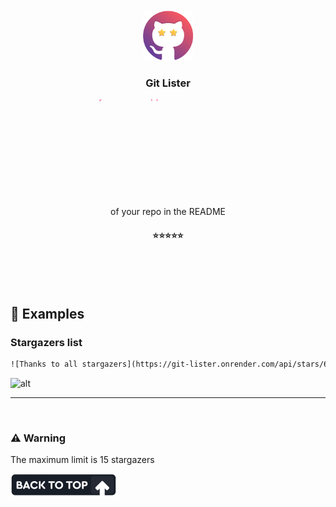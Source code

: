 <br />
<br />

<div align="center">

<div>
  <img src="./images/logo.png" width="80" />

  <h3>Git Lister</h3>
  <svg width="600" height="200">
    <defs>
      <linearGradient id="rainbow" x1="0" x2="0" y1="0" y2="100%" gradientUnits="userSpaceOnUse" >
        <stop stop-color="#FF5B99" offset="0%"/>
        <stop stop-color="#FF5447" offset="20%"/>
        <stop stop-color="#FF7B21" offset="40%"/>
        <stop stop-color="#EAFC37" offset="60%"/>
        <stop stop-color="#4FCB6B" offset="80%"/>
        <stop stop-color="#51F7FE" offset="100%"/> 
      </linearGradient>
    </defs>
    <text fill="url(#rainbow)">
      <tspan>A service that allows you to list supporters</tspan>
      <br />
      <tspan>of your repo in the README</tspan>
    </text>
  </svg>
  
  #### ⭐⭐⭐⭐⭐

</div>

</div>

<br />
<br />
<br />




## 🔎 Examples

### Stargazers list
```html
![Thanks to all stargazers](https://git-lister.onrender.com/api/stars/6km/git-lister?v&limit=7)
```

![alt](https://git-lister.onrender.com/api/stars/6km/git-lister?v&limit=7)

---







<br />

### ⚠ Warning
The maximum limit is 15 stargazers

<a href="https://github.com/6km/git-lister#readme"><img src="./images/back-to-top.png"  /></a>
